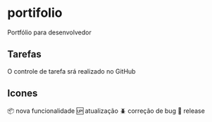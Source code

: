 # portifolio

Portfólio para desenvolvedor

## Tarefas

O controle de tarefa srá realizado no GitHub

## Icones

:package: nova funcionalidade
:up: atualização
:beetle: correção de bug
:checkered_flag: release

